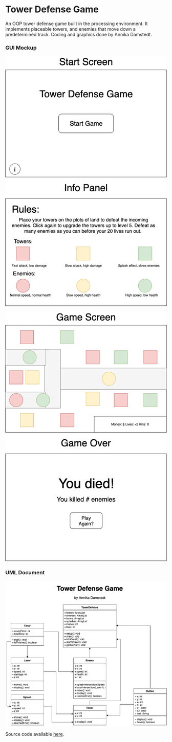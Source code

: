 # Tower Defense Game
An OOP tower defense game built in the processing environment. It implements placeable towers, and enemies that move down a predetermined track. Coding and graphics done by Annika Damstedt.

### GUI Mockup
![Image of GUI mockup](https://github.com/acdamstedt/FinalProject/blob/gh-pages/images/TowerDefenseGUI1.png?raw=true)

![Image of GUI mockup](https://github.com/acdamstedt/FinalProject/blob/gh-pages/images/TowerDefenseGUI2.png?raw=true)

### UML Document
![Image of UML doc](https://github.com/acdamstedt/FinalProject/blob/gh-pages/images/TowerDefenseUML.png?raw=true)

Source code available [here](https://github.com/acdamstedt/FinalProject/tree/gh-pages/src/TowerDefenseGame).
